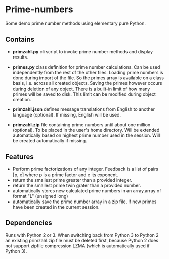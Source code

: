 # Prime-numbers
Some demo prime number methods using elementary pure Python.
## Contains              
* **primzahl.py**   cli script to invoke prime number methods and display results.

* **primes.py**     class definition for prime number calculations. Can be used independently from the rest of the other files. Loading prime numbers is done during import of the file. So the primes array is available on a class basis, i.e. across all created objects. Saving the primes however occurs during deletion of any object. There is a built-in limit of how many primes will be saved to disk. This limit can be modified during object creation.

* **primzahl.json** defines message translations from English to another language (optional). If missing, English will be used.

* **primzahl.zip**  file containing prime numbers until about one million (optional). To be placed in the user's home directory. Will be extended automatically based on highest prime number used in the session. Will be created automatically if missing.

## Features
* Perform prime factorizations of any integer. Feedback is a list of pairs [p, e] where p is a prime factor and e its exponent.
* return the smallest prime greater than a provided integer.
* return the smallest prime twin grater than a provided number. 
* automatically stores new calculated prime numbers in an array.array of format "L" (unsigned long)
* automatically save the prime number array in a zip file, if new primes have been created in the
  current session.

## Dependencies
Runs with Python 2 or 3. When switching back from Python 3 to Python 2 an existing primzahl.zip file must be deleted first, because Python 2 does not support zipfile compression LZMA (which is automatically used if Python 3).

